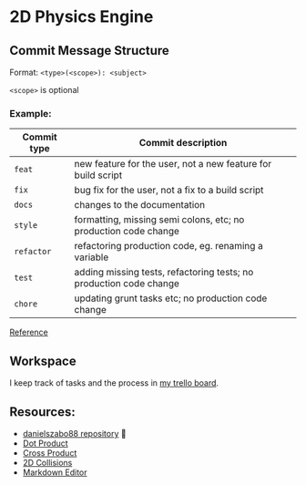 # 2D Physics Engine

## Commit Message Structure

Format: `<type>(<scope>): <subject>`

`<scope>` is optional

### Example:

| Commit type | Commit description                                                 |
| ----------- | ------------------------------------------------------------------ |
| `feat`      | new feature for the user, not a new feature for build script       |
| `fix`       | bug fix for the user, not a fix to a build script                  |
| `docs`      | changes to the documentation                                       |
| `style`     | formatting, missing semi colons, etc; no production code change    |
| `refactor`  | refactoring production code, eg. renaming a variable               |
| `test`      | adding missing tests, refactoring tests; no production code change |
| `chore`     | updating grunt tasks etc; no production code change                |

[Reference](https://gist.github.com/joshbuchea/6f47e86d2510bce28f8e7f42ae84c716)

## Workspace

I keep track of tasks and the process in [my trello board](https://trello.com/b/pmeZrloH/2d-physics-engine).

## Resources:

-   [danielszabo88 repository](https://github.com/danielszabo88/mocorgo/tree/master) 🙌
-   [Dot Product](https://www.mathsisfun.com/algebra/vectors-dot-product.html)
-   [Cross Product](https://www.mathsisfun.com/algebra/vectors-cross-product.html)
-   [2D Collisions](https://www.vobarian.com/collisions/2dcollisions2.pdf)
-   [Markdown Editor](https://stackedit.io/app#)
